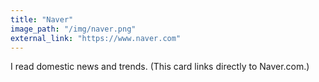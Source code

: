 ```yaml
---
title: "Naver"
image_path: "/img/naver.png"
external_link: "https://www.naver.com"
---
```


I read domestic news and trends.
(This card links directly to Naver.com.)